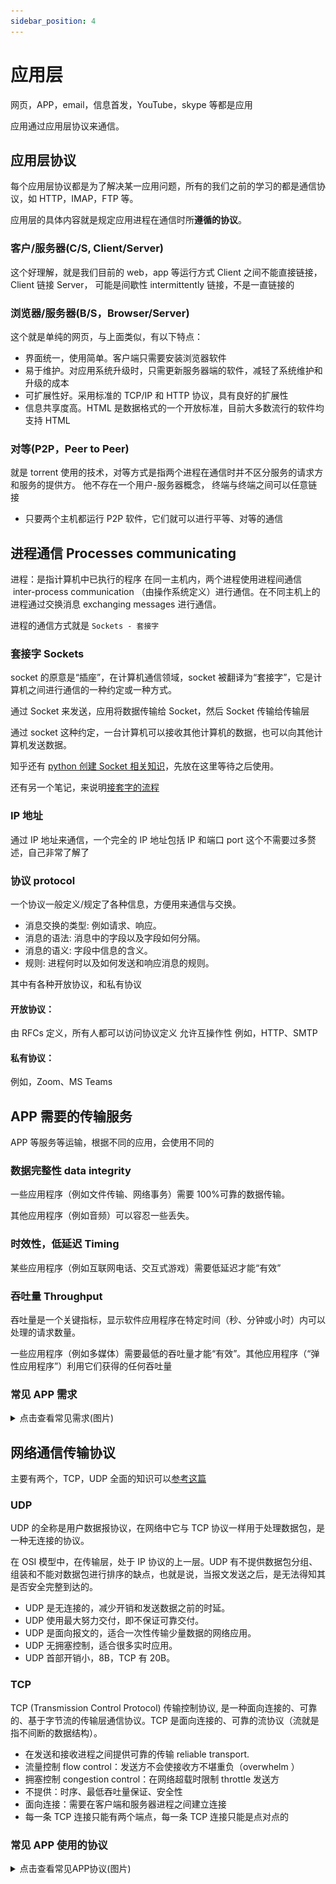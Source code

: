 ```yaml
---
sidebar_position: 4
---
```


# 应用层

网页，APP，email，信息首发，YouTube，skype 等都是应用

应用通过应用层协议来通信。

## 应用层协议

每个应用层协议都是为了解决某一应用问题，所有的我们之前的学习的都是通信协议，如 HTTP，IMAP，FTP 等。

应用层的具体内容就是规定应用进程在通信时所**遵循的协议**。

### 客户/服务器(C/S, Client/Server)

这个好理解，就是我们目前的 web，app 等运行方式
Client 之间不能直接链接，
Client 链接 Server，
可能是间歇性 intermittently 链接，不是一直链接的

### 浏览器/服务器(B/S，Browser/Server)

这个就是单纯的网页，与上面类似，有以下特点：

- 界面统一，使用简单。客户端只需要安装浏览器软件
- 易于维护。对应用系统升级时，只需更新服务器端的软件，减轻了系统维护和升级的成本
- 可扩展性好。采用标准的 TCP/IP 和 HTTP 协议，具有良好的扩展性
- 信息共享度高。HTML 是数据格式的一个开放标准，目前大多数流行的软件均支持 HTML

### 对等(P2P，Peer to Peer)

就是 torrent 使用的技术，对等方式是指两个进程在通信时并不区分服务的请求方和服务的提供方。
他不存在一个用户-服务器概念，
终端与终端之间可以任意链接

- 只要两个主机都运行 P2P 软件，它们就可以进行平等、对等的通信

## 进程通信 Processes communicating

进程：是指计算机中已执行的程序
在同一主机内，两个进程使用进程间通信  inter-process communication （由操作系统定义）进行通信。在不同主机上的进程通过交换消息 exchanging messages 进行通信。

进程的通信方式就是 `Sockets - 套接字`

### 套接字 Sockets

socket 的原意是“插座”，在计算机通信领域，socket 被翻译为“套接字”，它是计算机之间进行通信的一种约定或一种方式。

通过 Socket 来发送，应用将数据传输给 Socket，然后 Socket 传输给传输层

通过 socket 这种约定，一台计算机可以接收其他计算机的数据，也可以向其他计算机发送数据。

知乎还有 [python 创建 Socket 相关知识](https://zhuanlan.zhihu.com/p/230800627)，先放在这里等待之后使用。

还有另一个笔记，来说明[接套字的流程](https://www.cnblogs.com/ggzhangxiaochao/p/15095179.html)

### IP 地址

通过 IP 地址来通信，一个完全的 IP 地址包括 IP 和端口 port
这个不需要过多赘述，自己非常了解了

### 协议 protocol

一个协议一般定义/规定了各种信息，方便用来通信与交换。

- 消息交换的类型: 例如请求、响应。
- 消息的语法: 消息中的字段以及字段如何分隔。
- 消息的语义: 字段中信息的含义。
- 规则: 进程何时以及如何发送和响应消息的规则。

其中有各种开放协议，和私有协议

#### 开放协议：

由 RFCs 定义，所有人都可以访问协议定义
允许互操作性
例如，HTTP、SMTP

#### 私有协议：

例如，Zoom、MS Teams

## APP 需要的传输服务

APP 等服务等运输，根据不同的应用，会使用不同的

### 数据完整性 data integrity

一些应用程序（例如文件传输、网络事务）需要 100%可靠的数据传输。

其他应用程序（例如音频）可以容忍一些丢失。

### 时效性，低延迟 Timing

某些应用程序（例如互联网电话、交互式游戏）需要低延迟才能“有效”

### 吞吐量 Throughput

吞吐量是一个关键指标，显示软件应用程序在特定时间（秒、分钟或小时）内可以处理的请求数量。

一些应用程序（例如多媒体）需要最低的吞吐量才能“有效”。其他应用程序（“弹性应用程序”）利用它们获得的任何吞吐量

### 常见 APP 需求

<details>
  <summary>点击查看常见需求(图片)</summary>
  <div>
    ![常见 APP 需求](./images/transport_service_requirements.png)
  </div>
</details>

## 网络通信传输协议

主要有两个，TCP，UDP
全面的知识可以[参考这篇](https://juejin.cn/post/7078847853694566408)

### UDP

UDP 的全称是用户数据报协议，在网络中它与 TCP 协议一样用于处理数据包，是一种无连接的协议。

在 OSI 模型中，在传输层，处于 IP 协议的上一层。UDP 有不提供数据包分组、组装和不能对数据包进行排序的缺点，也就是说，当报文发送之后，是无法得知其是否安全完整到达的。

- UDP 是无连接的，减少开销和发送数据之前的时延。
- UDP 使用最大努力交付，即不保证可靠交付。
- UDP 是面向报文的，适合一次性传输少量数据的网络应用。
- UDP 无拥塞控制，适合很多实时应用。
- UDP 首部开销小，8B，TCP 有 20B。

### TCP

TCP (Transmission Control Protocol) 传输控制协议, 是一种面向连接的、可靠的、基于字节流的传输层通信协议。TCP 是面向连接的、可靠的流协议（流就是指不间断的数据结构）。

- 在发送和接收进程之间提供可靠的传输 reliable transport.
- 流量控制 flow control：发送方不会使接收方不堪重负（overwhelm ）
- 拥塞控制 congestion control：在网络超载时限制 throttle 发送方
- 不提供：时序、最低吞吐量保证、安全性
- 面向连接：需要在客户端和服务器进程之间建立连接
- 每一条 TCP 连接只能有两个端点，每一条 TCP 连接只能是点对点的

### 常见 APP 使用的协议

<details>
  <summary>点击查看常见APP协议(图片)</summary>
  <div>
    ![常见 APP 使用的协议](./images/Internet_transport_protocols_services.png)
  </div>
</details>
